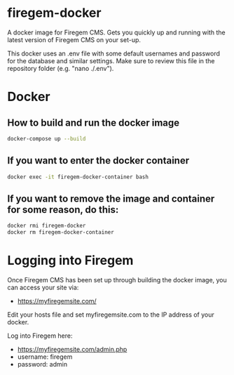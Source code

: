 # firegem-docker

A docker image for Firegem CMS. Gets you quickly up and running with the latest version of Firegem CMS on your set-up.

This docker uses an .env file with some default usernames and password for the database and similar settings. Make sure to review this file in the repository folder (e.g. "nano ./.env").

# Docker

## How to build and run the docker image

```bash
docker-compose up --build
```

## If you want to enter the docker container

```bash
docker exec -it firegem-docker-container bash
```

## If you want to remove the image and container for some reason, do this:

```bash
docker rmi firegem-docker
docker rm firegem-docker-container
```

# Logging into Firegem

Once Firegem CMS has been set up through building the docker image, you can 
access your site via:

 * https://myfiregemsite.com/
 
Edit your hosts file and set myfiregemsite.com to the IP address of your docker.

Log into Firegem here:

 * https://myfiregemsite.com/admin.php
 * username: firegem
 * password: admin


